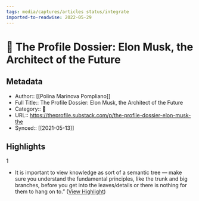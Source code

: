 ```yaml
---
tags: media/captures/articles status/integrate
imported-to-readwise: 2022-05-29
---
```

# 📰 The Profile Dossier: Elon Musk, the Architect of the Future

## Metadata
- Author:: [[Polina Marinova Pompliano]]
- Full Title:: The Profile Dossier: Elon Musk, the Architect of the Future
- Category:: 📰
- URL:: https://theprofile.substack.com/p/the-profile-dossier-elon-musk-the
- Synced:: [[2021-05-13]]

## Highlights
1
- It is important to view knowledge as sort of a semantic tree — make sure you understand the fundamental principles, like the trunk and big branches, before you get into the leaves/details or there is nothing for them to hang on to.” ([View Highlight](https://instapaper.com/read/1410525912/16372199))
